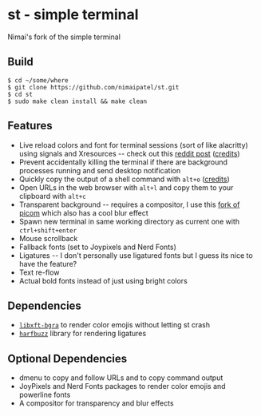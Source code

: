 # st - simple terminal
Nimai's fork of the simple terminal

## Build
```
$ cd ~/some/where
$ git clone https://github.com/nimaipatel/st.git
$ cd st
$ sudo make clean install && make clean
```

## Features
- Live reload colors and font for terminal sessions (sort of like alacritty)
  using signals and Xresources -- check out this [reddit post](https://www.reddit.com/r/suckless/comments/mew0pt/live_reload_colors_for_st_neovim_dwm_dmenu/) ([credits](https://github.com/gnotclub/xst))
- Prevent accidentally killing the terminal if there are background processes
  running and send desktop notification
- Quickly copy the output of a shell command with `alt+o` ([credits](https://github.com/lukesmithxyz/st))
- Open URLs in the web browser with `alt+l` and copy them to your clipboard with `alt+c` 
- Transparent background -- requires a compositor, I use this [fork of picom](https://github.com/jonaburg/picom) which also has a cool blur effect
- Spawn new terminal in same working directory as current one with `ctrl+shift+enter`
- Mouse scrollback
- Fallback fonts (set to Joypixels and Nerd Fonts)
- Ligatures -- I don't personally use ligatured fonts but I guess its nice to have the feature?
- Text re-flow
- Actual bold fonts instead of just using bright colors

## Dependencies
- [`libxft-bgra`](https://aur.archlinux.org/packages/libxft-bgra-git/) to render color emojis without letting st crash
- [`harfbuzz`](https://archlinux.org/packages/extra/x86_64/harfbuzz/) library for rendering ligatures

## Optional Dependencies
- dmenu to copy and follow URLs and to copy command output
- JoyPixels and Nerd Fonts packages to render color emojis and powerline fonts
- A compositor for transparency and blur effects
